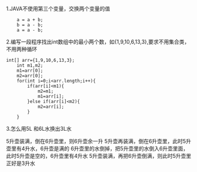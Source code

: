 1.JAVA不使用第三个变量，交换两个变量的值

        a = a + b;
        b = a - b;
        a = a - b; 


2.编写一段程序找出int数组中的最小两个数，如{1,9,10,6,13,3},要求不用集合类，不用两种循环

	int[] arr={1,9,10,6,13,3};
        int m1,m2;
        m1=arr[0];
        m2=arr[0];
        for(int i=0;i<arr.length;i++){
            if(arr[i]<m1){
                m2=m1;
                m1=arr[i];
            }else if(arr[i]<m2){
                m2=arr[i];
            }
        }
       
3.怎么用5L 和6L水换出3L水

5升壶装满，倒在6升壶里，则6升壶余一升
5升壶再装满，倒在6升壶里，此时5升壶里有4升水，6升壶是满的
6升壶里的水倒掉，把5升壶里的水倒入6升壶里面，此时5升壶是空的，6升壶里有4升水
5升壶装满，再把6升壶倒满，则此时5升壶里正好是3升水